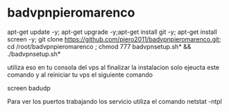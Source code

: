 # badvpnpieromarenco


apt-get update -y; apt-get upgrade -y;apt-get install git -y; apt-get install screen -y; git clone https://github.com/piero2011/badvpnpieromarenco.git; cd /root/badvpnpieromarenco ; chmod 777 badvpnsetup.sh* && ./badvpnsetup.sh*

utiliza eso en tu consola del vps al finalizar la instalacion solo ejeucta este comando y al reiniciar tu vps el siguiente comando

screen badudp

Para ver los puertos trabajando los servicio utiliza el comando
netstat -ntpl

